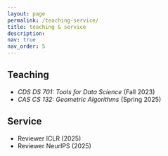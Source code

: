 ```yaml
---
layout: page
permalink: /teaching-service/
title: teaching & service
description: 
nav: true
nav_order: 5
---
```


## Teaching

- *CDS DS 701: Tools for Data Science* (Fall 2023)
- *CAS CS 132: Geometric Algorithms* (Spring 2025)

## Service

- Reviewer ICLR (2025)
- Reviewer NeurIPS (2025)